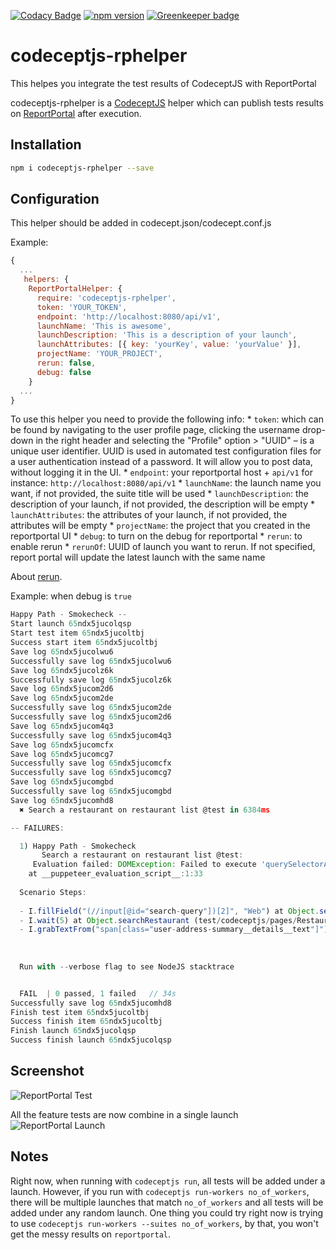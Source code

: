 [![Codacy Badge](https://api.codacy.com/project/badge/Grade/6e6495428bbd41f0807e4239c42403eb)](https://www.codacy.com/manual/PeterNgTr/codeceptjs-rphelper?utm_source=github.com&amp;utm_medium=referral&amp;utm_content=PeterNgTr/codeceptjs-rphelper&amp;utm_campaign=Badge_Grade) [![npm version](https://badge.fury.io/js/codeceptjs-rphelper.svg)](https://badge.fury.io/js/codeceptjs-rphelper) [![Greenkeeper badge](https://badges.greenkeeper.io/PeterNgTr/codeceptjs-rphelper.svg)](https://greenkeeper.io/)

# codeceptjs-rphelper
This helpes you integrate the test results of CodeceptJS with ReportPortal

codeceptjs-rphelper is a [CodeceptJS](https://codecept.io/) helper which can publish tests results on [ReportPortal](https://reportportal.io/) after execution.

## Installation
```sh
npm i codeceptjs-rphelper --save
```

## Configuration

This helper should be added in codecept.json/codecept.conf.js

Example:

```js
{
  ...
   helpers: {
    ReportPortalHelper: {
      require: 'codeceptjs-rphelper',
      token: 'YOUR_TOKEN',
      endpoint: 'http://localhost:8080/api/v1',
      launchName: 'This is awesome',
      launchDescription: 'This is a description of your launch',
      launchAttributes: [{ key: 'yourKey', value: 'yourValue' }],
      projectName: 'YOUR_PROJECT',
      rerun: false,
      debug: false
    }
  ...
}
```

To use this helper you need to provide the following info:
    * `token`: which can be found by navigating to the user profile page, clicking the username drop-down in the right header and selecting the "Profile" option > "UUID" – is a unique user identifier. UUID is used in automated test configuration files for a user authentication instead of a password. It will allow you to post data, without logging it in the UI.
    * `endpoint`: your reportportal host + `api/v1` for instance: `http://localhost:8080/api/v1`
    * `launchName`: the launch name you want, if not provided, the suite title will be used
    * `launchDescription`: the description of your launch, if not provided, the description will be empty
    * `launchAttributes`: the attributes of your launch, if not provided, the attributes will be empty
    * `projectName`: the project that you created in the reportportal UI
    * `debug`: to turn on the debug for reportportal
    * `rerun`: to enable rerun
    * `rerunOf`: UUID of launch you want to rerun. If not specified, report portal will update the latest launch with the same name

About [rerun](https://github.com/reportportal/documentation/blob/master/src/md/src/DevGuides/rerun.md).

Example:
when debug is `true`

```js
Happy Path - Smokecheck --
Start launch 65ndx5jucolqsp
Start test item 65ndx5jucoltbj
Success start item 65ndx5jucoltbj
Save log 65ndx5jucolwu6
Successfully save log 65ndx5jucolwu6
Save log 65ndx5jucolz6k
Successfully save log 65ndx5jucolz6k
Save log 65ndx5jucom2d6
Save log 65ndx5jucom2de
Successfully save log 65ndx5jucom2de
Successfully save log 65ndx5jucom2d6
Save log 65ndx5jucom4q3
Successfully save log 65ndx5jucom4q3
Save log 65ndx5jucomcfx
Save log 65ndx5jucomcg7
Successfully save log 65ndx5jucomcfx
Successfully save log 65ndx5jucomcg7
Save log 65ndx5jucomgbd
Successfully save log 65ndx5jucomgbd
Save log 65ndx5jucomhd8
  ✖ Search a restaurant on restaurant list @test in 6384ms

-- FAILURES:

  1) Happy Path - Smokecheck
       Search a restaurant on restaurant list @test:
     Evaluation failed: DOMException: Failed to execute 'querySelectorAll' on 'Element': '(//input[@id="search-query"])[2]' is not a valid selector.
    at __puppeteer_evaluation_script__:1:33
  
  Scenario Steps:
  
  - I.fillField("(//input[@id="search-query"])[2]", "Web") at Object.searchRestaurant (test/codeceptjs/pages/RestaurantList.js:56:11)
  - I.wait(5) at Object.searchRestaurant (test/codeceptjs/pages/RestaurantList.js:55:11)
  - I.grabTextFrom("span[class="user-address-summary__details__text"]") at Test.Scenario (test/codeceptjs/tests/smokeCheck/happyPath.js:17:37)
  
  
  
  Run with --verbose flag to see NodeJS stacktrace


  FAIL  | 0 passed, 1 failed   // 34s
Successfully save log 65ndx5jucomhd8
Finish test item 65ndx5jucoltbj
Success finish item 65ndx5jucoltbj
Finish launch 65ndx5jucolqsp
Success finish launch 65ndx5jucolqsp
```

## Screenshot
![ReportPortal Test](https://i.ibb.co/Qm52G0n/Screenshot-2019-04-11-at-15-57-40.png)

All the feature tests are now combine in a single launch
![ReportPortal Launch](http://g.recordit.co/GKsRlB4Fi4.gif)

## Notes
Right now, when running with `codeceptjs run`, all tests will be added under a launch. However, if you run with `codeceptjs run-workers no_of_workers`, there will be multiple launches that match `no_of_workers` and all tests will be added under any random launch. One thing you could try right now is trying to use `codeceptjs run-workers --suites no_of_workers`, by that, you won't get the messy results on `reportportal`.
